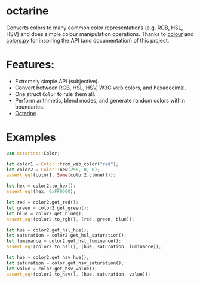 # octarine

Converts colors to many common color representations (e.g. RGB, HSL, HSV) and does simple
colour manipulation operations. Thanks to [colour](https://pypi.org/project/colour/) and
[colors.py](https://pypi.org/project/colors.py/) for inspiring the API (and documentation) of this project.

# Features:

- Extremely simple API (subjective).
- Convert between RGB, HSL, HSV, W3C web colors, and hexadecimal.
- One struct `Color` to rule them all.
- Perform arithmetic, blend modes, and generate random colors within boundaries.
- [Octarine](https://discworld.fandom.com/wiki/Octarine).

# Examples

```rs
use octarine::Color;

let color1 = Color::from_web_color("red");
let color2 = Color::new(255, 0, 0);
assert_eq!(color1, Some(color2.clone()));

let hex = color2.to_hex();
assert_eq!(hex, 0xFF0000);

let red = color2.get_red();
let green = color2.get_green();
let blue = color2.get_blue();
assert_eq!(color2.to_rgb(), (red, green, blue));

let hue = color2.get_hsl_hue();
let saturation = color2.get_hsl_saturation();
let luminance = color2.get_hsl_luminance();
assert_eq!(color2.to_hsl(), (hue, saturation, luminance));

let hue = color2.get_hsv_hue();
let saturation = color.get_hsv_saturation();
let value = color.get_hsv_value();
assert_eq!(color2.to_hsv(), (hue, saturation, value));
```
